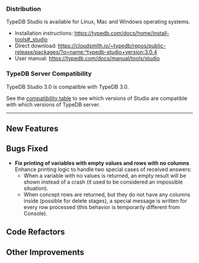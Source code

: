 ### Distribution

TypeDB Studio is available for Linux, Mac and Windows operating systems.

- Installation instructions: https://typedb.com/docs/home/install-tools#_studio
- Direct download: https://cloudsmith.io/~typedb/repos/public-release/packages/?q=name:^typedb-studio+version:3.0.4
- User manual: https://typedb.com/docs/manual/tools/studio

### TypeDB Server Compatibility

TypeDB Studio 3.0 is compatible with TypeDB 3.0.

See the [compatibility table](https://typedb.com/docs/manual/tools/studio#_version_compatibility) to see
which versions of Studio are compatible with which versions of TypeDB server.

---


## New Features


## Bugs Fixed
- **Fix printing of variables with empty values and rows with no columns**
  Enhance printing logic to handle two special cases of received answers:
    * When a variable with no values is returned, an empty result will be shown instead of a crash (it used to be considered an impossible situation).
    * When concept rows are returned, but they do not have any columns inside (possible for delete stages), a special message is written for every row processed (this behavior is temporarily different from Console).



## Code Refactors


## Other Improvements

    
